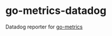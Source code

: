 go-metrics-datadog
==================

Datadog reporter for [go-metrics][]

[go-metrics]: https://github.com/rcrowley/go-metrics

